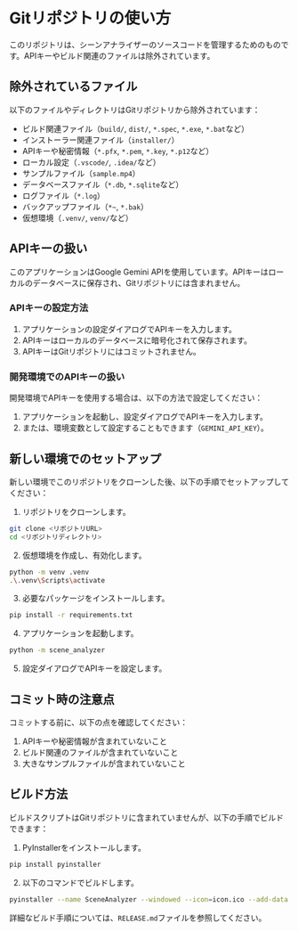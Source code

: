 # Gitリポジトリの使い方

このリポジトリは、シーンアナライザーのソースコードを管理するためのものです。APIキーやビルド関連のファイルは除外されています。

## 除外されているファイル

以下のファイルやディレクトリはGitリポジトリから除外されています：

- ビルド関連ファイル（`build/`, `dist/`, `*.spec`, `*.exe`, `*.bat`など）
- インストーラー関連ファイル（`installer/`）
- APIキーや秘密情報（`*.pfx`, `*.pem`, `*.key`, `*.p12`など）
- ローカル設定（`.vscode/`, `.idea/`など）
- サンプルファイル（`sample.mp4`）
- データベースファイル（`*.db`, `*.sqlite`など）
- ログファイル（`*.log`）
- バックアップファイル（`*~`, `*.bak`）
- 仮想環境（`.venv/`, `venv/`など）

## APIキーの扱い

このアプリケーションはGoogle Gemini APIを使用しています。APIキーはローカルのデータベースに保存され、Gitリポジトリには含まれません。

### APIキーの設定方法

1. アプリケーションの設定ダイアログでAPIキーを入力します。
2. APIキーはローカルのデータベースに暗号化されて保存されます。
3. APIキーはGitリポジトリにはコミットされません。

### 開発環境でのAPIキーの扱い

開発環境でAPIキーを使用する場合は、以下の方法で設定してください：

1. アプリケーションを起動し、設定ダイアログでAPIキーを入力します。
2. または、環境変数として設定することもできます（`GEMINI_API_KEY`）。

## 新しい環境でのセットアップ

新しい環境でこのリポジトリをクローンした後、以下の手順でセットアップしてください：

1. リポジトリをクローンします。

```bash
git clone <リポジトリURL>
cd <リポジトリディレクトリ>
```

2. 仮想環境を作成し、有効化します。

```bash
python -m venv .venv
.\.venv\Scripts\activate
```

3. 必要なパッケージをインストールします。

```bash
pip install -r requirements.txt
```

4. アプリケーションを起動します。

```bash
python -m scene_analyzer
```

5. 設定ダイアログでAPIキーを設定します。

## コミット時の注意点

コミットする前に、以下の点を確認してください：

1. APIキーや秘密情報が含まれていないこと
2. ビルド関連のファイルが含まれていないこと
3. 大きなサンプルファイルが含まれていないこと

## ビルド方法

ビルドスクリプトはGitリポジトリに含まれていませんが、以下の手順でビルドできます：

1. PyInstallerをインストールします。

```bash
pip install pyinstaller
```

2. 以下のコマンドでビルドします。

```bash
pyinstaller --name SceneAnalyzer --windowed --icon=icon.ico --add-data "scene_analyzer/ui/resources;scene_analyzer/ui/resources" scene_analyzer/__main__.py
```

詳細なビルド手順については、`RELEASE.md`ファイルを参照してください。 